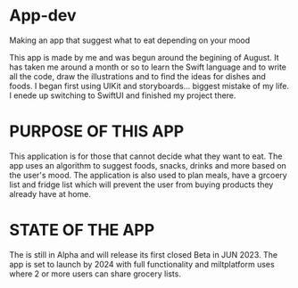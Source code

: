 # App-dev
Making an app that suggest what to eat depending on your mood 

This app is made by me and was begun around the begining of August. 
It has taken me around a month or so to learn the Swift language and 
to write all the code, draw the illustrations and to find the ideas 
for dishes and foods. I began first using UIKit and storyboards...
biggest mistake of my life. I enede up switching to SwiftUI and finished 
my project there. 

# PURPOSE OF THIS APP

This application is for those that cannot decide what they want to eat. The app uses an algorithm to suggest foods, snacks, drinks and more based on the user's mood. 
The application is also used to plan meals, have a grcoery list and fridge list which will prevent the user from buying products they already have at home. 


# STATE OF THE APP

The is still in Alpha and will release its first closed Beta in JUN 2023. The app is set to launch by 2024 with full functionality and miltplatform uses where 2 or more users can share grocery lists.
